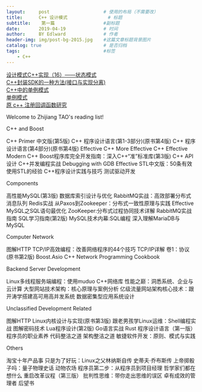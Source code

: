 ```yaml
---
layout:     post                    # 使用的布局（不需要改）
title:      C++ 设计模式               # 标题 
subtitle:    第一篇                  #副标题
date:       2019-04-19              # 时间
author:     BY Edlward              # 作者
header-img: img/post-bg-2015.jpg    #这篇文章标题背景图片
catalog: true                       # 是否归档
tags:                               #标签
    - C++
---
```

[设计模式C++实现（16）——状态模式](https://blog.csdn.net/wuzhekai1985/article/details/6675799)  
[C++封装SDK的一种方法(接口与实现分离)](https://blog.csdn.net/u011583798/article/details/79615756)  
[C++中的单例模式](https://www.cnblogs.com/xiehongfeng100/p/4781013.html)  
[单例模式](https://www.cnblogs.com/cxjchen/p/3148582.html)  
[ 原	c++ 注册回调函数研究](https://blog.csdn.net/mrailence/article/details/52251201)  


Welcome to Zhijiang TAO's reading list!

C++ and Boost

C++ Primer 中文版(第5版) 
C++ 程序设计语言(第1-3部分)(原书第4版) 
C++ 程序设计语言(第4部分)(原书第4版) 
Effective C++ 
More Effective C++
Effective Modern C++ 
Boost程序库完全开发指南：深入C++“准”标准库(第3版)
C++ API设计
C++并发编程实战 
Debugging with GDB 
Effective STL中文版：50条有效使用STL的经验 
C++程序设计实践与技巧 测试驱动开发

Components

高性能MySQL(第3版) 
数据库索引设计与优化 
RabbitMQ实战：高效部署分布式消息队列
Redis实战
从Paxos到Zookeeper：分布式一致性原理与实践
Effective MySQL之SQL语句最优化
ZooKeeper:分布式过程协同技术详解
RabbitMQ实战指南
SQL学习指南(第2版) 
MySQL技术内幕:SQL编程 
深入理解MariaDB与MySQL 

Computer Network

图解HTTP
TCP/IP高效编程：改善网络程序的44个技巧 
TCP/IP详解 卷1：协议(原书第2版) 
Boost.Asio C++ Network Programming Cookbook 

Backend Server Development

Linux多线程服务端编程：使用muduo C++网络库 
性能之巅：洞悉系统、企业与云计算
大型网站技术架构：核心原理与案例分析
亿级流量网站架构核心技术：跟开涛学搭建高可用高并发系统
数据密集型应用系统设计 

Unclassified Development Related

图解HTTP
Linux内核设计与实现(原书第3版) 
跟老男孩学Linux运维：Shell编程实战
图解密码技术
Lua程序设计(第2版)
Go语言实战
Rust 程序设计语言（第一版）
程序员的职业素养 
代码整洁之道 
架构整洁之道 
敏捷软件开发：原则、模式与实践 

Others

淘宝十年产品事
只是为了好玩：Linux之父林纳斯自传
史蒂夫·乔布斯传
上帝掷骰子吗：量子物理史话 
动物农场
程序员第二步：从程序员到项目经理
哲学家们都在想什么 
重启改革议程（第三版） 
批判性思维：带你走出思维的误区 
卓有成效的管理者 
后望书 
